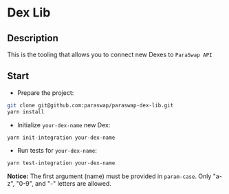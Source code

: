 # Dex Lib

## Description

This is the tooling that allows you to connect new Dexes to `ParaSwap API`

## Start

- Prepare the project:

```bash
git clone git@github.com:paraswap/paraswap-dex-lib.git
yarn install
```

- Initialize `your-dex-name` new Dex:

```bash
yarn init-integration your-dex-name
```

- Run tests for `your-dex-name`:

```bash
yarn test-integration your-dex-name
```

**Notice:** The first argument (name) must be provided in `param-case`. Only "a-z", "0-9", and "-" letters are allowed.
